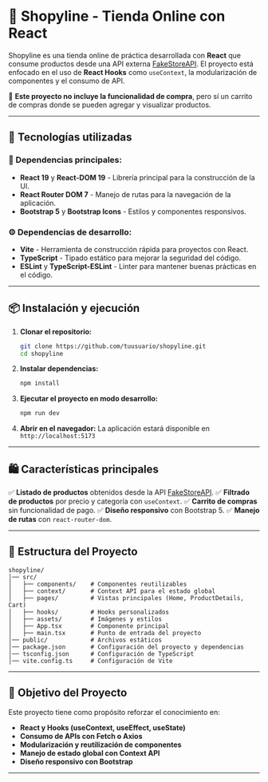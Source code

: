 # 🛒 Shopyline - Tienda Online con React

Shopyline es una tienda online de práctica desarrollada con **React** que consume productos desde una API externa [FakeStoreAPI](https://fakestoreapi.com/). El proyecto está enfocado en el uso de **React Hooks** como `useContext`, la modularización de componentes y el consumo de API.

🔹 **Este proyecto no incluye la funcionalidad de compra**, pero sí un carrito de compras donde se pueden agregar y visualizar productos.

---

## 🚀 Tecnologías utilizadas

### **📌 Dependencias principales:**
- **React 19** y **React-DOM 19** - Librería principal para la construcción de la UI.
- **React Router DOM 7** - Manejo de rutas para la navegación de la aplicación.
- **Bootstrap 5** y **Bootstrap Icons** - Estilos y componentes responsivos.

### **⚙️ Dependencias de desarrollo:**
- **Vite** - Herramienta de construcción rápida para proyectos con React.
- **TypeScript** - Tipado estático para mejorar la seguridad del código.
- **ESLint** y **TypeScript-ESLint** - Linter para mantener buenas prácticas en el código.

---

## 📦 Instalación y ejecución

1. **Clonar el repositorio:**
   ```sh
   git clone https://github.com/tuusuario/shopyline.git
   cd shopyline
   ```

2. **Instalar dependencias:**
   ```sh
   npm install
   ```

3. **Ejecutar el proyecto en modo desarrollo:**
   ```sh
   npm run dev
   ```

4. **Abrir en el navegador:**
   La aplicación estará disponible en `http://localhost:5173`

---

## 🛍️ Características principales

✅ **Listado de productos** obtenidos desde la API [FakeStoreAPI](https://fakestoreapi.com/).
✅ **Filtrado de productos** por precio y categoría con `useContext`.
✅ **Carrito de compras** sin funcionalidad de pago.
✅ **Diseño responsivo** con Bootstrap 5.
✅ **Manejo de rutas** con `react-router-dom`.

---

## 📁 Estructura del Proyecto
```
shopyline/
│── src/
│   ├── components/    # Componentes reutilizables
│   ├── context/       # Context API para el estado global
│   ├── pages/         # Vistas principales (Home, ProductDetails, Cart)
│   ├── hooks/         # Hooks personalizados
│   ├── assets/        # Imágenes y estilos
│   ├── App.tsx        # Componente principal
│   ├── main.tsx       # Punto de entrada del proyecto
│── public/            # Archivos estáticos
│── package.json       # Configuración del proyecto y dependencias
│── tsconfig.json      # Configuración de TypeScript
│── vite.config.ts     # Configuración de Vite
```

---

## 🎯 Objetivo del Proyecto
Este proyecto tiene como propósito reforzar el conocimiento en:
- **React y Hooks (useContext, useEffect, useState)**
- **Consumo de APIs con Fetch o Axios**
- **Modularización y reutilización de componentes**
- **Manejo de estado global con Context API**
- **Diseño responsivo con Bootstrap**

---
